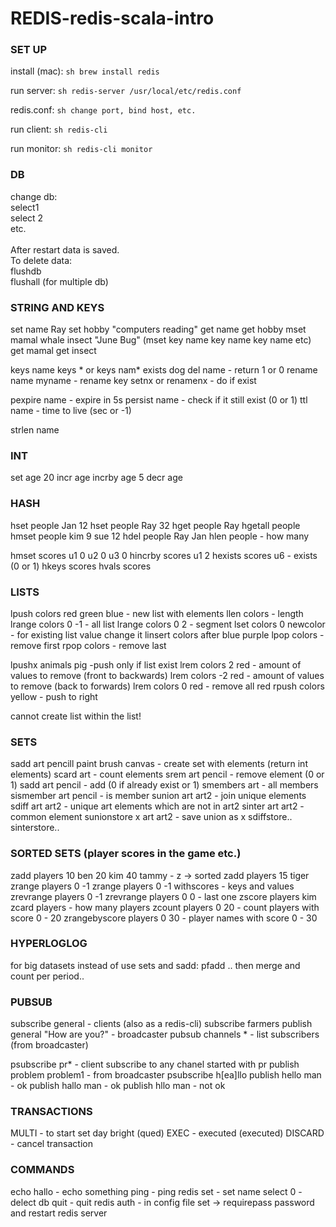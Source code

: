 # REDIS-redis-scala-intro

### SET UP

 install (mac): ```sh brew install redis ```

 run server: ```sh redis-server /usr/local/etc/redis.conf ```

 redis.conf: ```sh change port, bind host, etc. ```

 run client: ```sh redis-cli ```

 run monitor: ```sh redis-cli monitor ```

### DB

 change db:<br />
  select1<br />
  select 2<br />
  etc.<br />
 <br />
 After restart data is saved.<br />
 To delete data:<br />
   flushdb<br />
   flushall (for multiple db)<br />

### STRING AND KEYS

 set name Ray
 set hobby "computers reading"
 get name
 get hobby
 mset mamal whale insect "June Bug" (mset key name key name key name etc)
 get mamal
 get insect

 keys name
 keys * or keys nam*
 exists dog
 del name - return 1 or 0
 rename name myname - rename key
 setnx or renamenx - do if exist

 pexpire name - expire in 5s
 persist name - check if it still exist (0 or 1)
 ttl name - time to live (sec or -1)

 strlen name

### INT

 set age 20
 incr age
 incrby age 5
 decr age

### HASH

 hset people Jan 12
 hset people Ray 32
 hget people Ray
 hgetall people
 hmset people kim 9 sue 12
 hdel people Ray Jan
 hlen people - how many

 hmset scores u1 0 u2 0 u3 0
 hincrby scores u1 2
 hexists scores u6 - exists (0 or 1)
 hkeys scores
 hvals scores

### LISTS

 lpush colors red green blue - new list with elements
 llen colors - length
 lrange colors 0 -1 - all list
 lrange colors 0 2 - segment
 lset colors 0 newcolor - for existing list value change it
 linsert colors after blue purple
 lpop colors - remove first
 rpop colors - remove last

 lpushx animals pig -push only if list exist
 lrem colors 2 red - amount of values to remove (front to backwards)
 lrem colors -2 red - amount of values to remove (back to forwards)
 lrem colors 0 red - remove all red
 rpush colors yellow - push to right

 cannot create list within the list!

### SETS

 sadd art pencill paint brush canvas - create set with elements (return int elements)
 scard art - count elements
 srem art pencil - remove element (0 or 1)
 sadd art pencil - add (0 if already exist or 1)
 smembers art - all members
 sismember art pencil - is member
 sunion art art2 - join unique elements
 sdiff art art2 - unique art elements which are not in art2
 sinter art art2 - common element
 sunionstore x art art2 - save union as x
 sdiffstore..
 sinterstore..

### SORTED SETS (player scores in the game etc.)

 zadd players 10 ben 20 kim 40 tammy - z -> sorted
 zadd players 15 tiger
 zrange players 0 -1
 zrange players 0 -1 withscores - keys and values
 zrevrange players 0 -1
 zrevrange players 0 0 - last one
 zscore players kim
 zcard players - how many players
 zcount players 0 20 - count players with score 0 - 20
 zrangebyscore players 0 30 - player names with score 0 - 30

### HYPERLOGLOG

 for big datasets instead of use sets and sadd:
 pfadd .. then merge and count per period..

### PUBSUB

 subscribe general - clients (also as a redis-cli)
 subscribe farmers
 publish general "How are you?" - broadcaster
 pubsub channels * - list subscribers (from broadcaster)

 psubscribe pr* - client subscribe to any chanel started with pr
 publish problem problem1 - from broadcaster
 psubscribe h[ea]llo
 publish hello man - ok
 publish hallo man - ok
 publish hllo man - not ok

### TRANSACTIONS

 MULTI - to start
 set day bright (qued)
 EXEC - executed (executed)
 DISCARD - cancel transaction

### COMMANDS

 echo hallo - echo something
 ping - ping redis
 set - set name
 select 0 - delect db
 quit - quit redis
 auth - in config file set -> requirepass password and restart redis server

